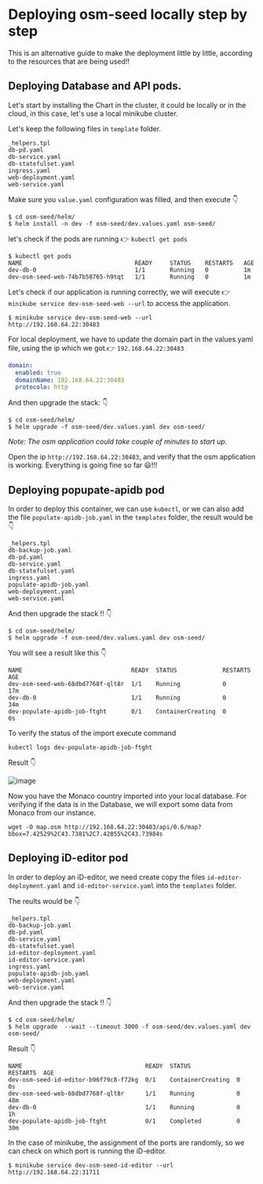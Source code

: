# Deploying osm-seed locally step by step

This is an alternative guide to make the deployment little by little, according to the resources that are being used!!

## Deploying Database and API pods.

Let's start by installing the Chart in the cluster, it could be locally or in the cloud, in this case, let's use a local minikube cluster.

Let's keep the following files in `template` folder.

```
_helpers.tpl
db-pd.yaml
db-service.yaml
db-statefulset.yaml
ingress.yaml
web-deployment.yaml
web-service.yaml
```

Make sure you `value.yaml` configuration was filled, and then execute 👇

```
$ cd osm-seed/helm/
$ helm install -n dev -f osm-seed/dev.values.yaml osm-seed/
```

let's check if the pods are running 👉 `kubectl get pods`

```
$ kubectl get pods
NAME                                READY     STATUS    RESTARTS   AGE
dev-db-0                            1/1       Running   0          1m
dev-osm-seed-web-74b7b58765-h9tqt   1/1       Running   0          1m
```

Let's check if our application is running correctly, we will execute 👉 `minikube service dev-osm-seed-web --url` to access the application.

```
$ minikube service dev-osm-seed-web --url
http://192.168.64.22:30483
```

For local deployment, we have to update the domain part in the values.yaml file, using the ip which we got.👉 `192.168.64.22:30483`


```yaml
domain:
  enabled: true 
  domainName: 192.168.64.22:30483
  protocolo: http
```

And then upgrade the stack: 👇

```
$ cd osm-seed/helm/
$ helm upgrade -f osm-seed/dev.values.yaml dev osm-seed/
```

*Note: The osm application could take couple of minutes to start up.* 

Open the ip `http://192.168.64.22:30483`, and verify that the osm application is working. Everything is going fine so far 😃!!!

## Deploying popupate-apidb pod

In order to deploy this container, we can use `kubectl`, or we can also add the file `populate-apidb-job.yaml` in the `templates` folder, the result would be 👇

```
_helpers.tpl
db-backup-job.yaml
db-pd.yaml
db-service.yaml
db-statefulset.yaml
ingress.yaml
populate-apidb-job.yaml
web-deployment.yaml
web-service.yaml
```

And then upgrade the stack !! 👇

```
$ cd osm-seed/helm/
$ helm upgrade -f osm-seed/dev.values.yaml dev osm-seed/
```

You will see a result like this 👇


```
NAME                               READY  STATUS             RESTARTS  AGE
dev-osm-seed-web-68dbd7768f-qlt8r  1/1    Running            0         17m
dev-db-0                           1/1    Running            0         34m
dev-populate-apidb-job-ftght       0/1    ContainerCreating  0         0s
```

To verify the status of the import execute command 

```
kubectl logs dev-populate-apidb-job-ftght
```

Result 👇

![image](https://user-images.githubusercontent.com/1152236/45645360-c72f9080-ba85-11e8-8129-abad8dc4e0bb.png)

Now you have the Monaco country imported into your local database. For verifying if the data is in the Database, we will export some data from Monaco from our instance.


```
wget -O map.osm http://192.168.64.22:30483/api/0.6/map?bbox=7.42529%2C43.7381%2C7.42855%2C43.73984s
```

## Deploying iD-editor pod

In order to deploy an iD-editor, we need create copy the files `id-editor-deployment.yaml` and  `id-editor-service.yaml` into the `templates` folder.

The reults would be 👇

```
_helpers.tpl
db-backup-job.yaml
db-pd.yaml
db-service.yaml
db-statefulset.yaml
id-editor-deployment.yaml
id-editor-service.yaml
ingress.yaml
populate-apidb-job.yaml
web-deployment.yaml
web-service.yaml

```

And then upgrade the stack !! 👇

```
$ cd osm-seed/helm/
$ helm upgrade  --wait --timeout 3000 -f osm-seed/dev.values.yaml dev osm-seed/
```

Result 👇

```
NAME                                   READY  STATUS             RESTARTS  AGE
dev-osm-seed-id-editor-b96f79c8-f72kg  0/1    ContainerCreating  0         0s
dev-osm-seed-web-68dbd7768f-qlt8r      1/1    Running            0         48m
dev-db-0                               1/1    Running            0         1h
dev-populate-apidb-job-ftght           0/1    Completed          0         30m
```

In the case of minikube, the assignment of the ports are randomly, so we can check on which port is running the iD-editor.


```
$ minikube service dev-osm-seed-id-editor --url
http://192.168.64.22:31711
```









